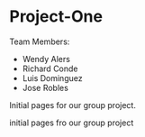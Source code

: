 # Project-One


Team Members: 
 * Wendy Alers
 * Richard Conde
 * Luis Dominguez
 * Jose Robles


Initial pages for our group project.

initial pages fro our group project



